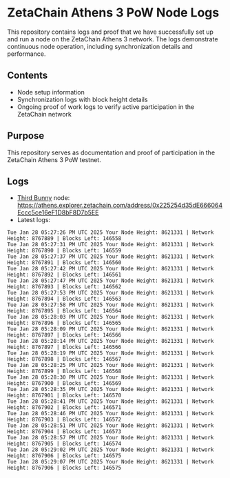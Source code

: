 # ZetaChain Athens 3 PoW Node Logs
This repository contains logs and proof that we have successfully set up and run a node on the ZetaChain Athens 3 network. The logs demonstrate continuous node operation, including synchronization details and performance.

## Contents
- Node setup information
- Synchronization logs with block height details
- Ongoing proof of work logs to verify active participation in the ZetaChain network

## Purpose
This repository serves as documentation and proof of participation in the ZetaChain Athens 3 PoW testnet.

## Logs

- [Third Bunny](https://thirdbunny.xyz/) node: https://athens.explorer.zetachain.com/address/0x225254d35dE666064Eccc5ce16eF1D8bF8D7b5EE
- Latest logs:
```
Tue Jan 28 05:27:26 PM UTC 2025 Your Node Height: 8621331 | Network Height: 8767889 | Blocks Left: 146558
Tue Jan 28 05:27:31 PM UTC 2025 Your Node Height: 8621331 | Network Height: 8767890 | Blocks Left: 146559
Tue Jan 28 05:27:37 PM UTC 2025 Your Node Height: 8621331 | Network Height: 8767891 | Blocks Left: 146560
Tue Jan 28 05:27:42 PM UTC 2025 Your Node Height: 8621331 | Network Height: 8767892 | Blocks Left: 146561
Tue Jan 28 05:27:47 PM UTC 2025 Your Node Height: 8621331 | Network Height: 8767893 | Blocks Left: 146562
Tue Jan 28 05:27:53 PM UTC 2025 Your Node Height: 8621331 | Network Height: 8767894 | Blocks Left: 146563
Tue Jan 28 05:27:58 PM UTC 2025 Your Node Height: 8621331 | Network Height: 8767895 | Blocks Left: 146564
Tue Jan 28 05:28:03 PM UTC 2025 Your Node Height: 8621331 | Network Height: 8767896 | Blocks Left: 146565
Tue Jan 28 05:28:09 PM UTC 2025 Your Node Height: 8621331 | Network Height: 8767897 | Blocks Left: 146566
Tue Jan 28 05:28:14 PM UTC 2025 Your Node Height: 8621331 | Network Height: 8767897 | Blocks Left: 146566
Tue Jan 28 05:28:19 PM UTC 2025 Your Node Height: 8621331 | Network Height: 8767898 | Blocks Left: 146567
Tue Jan 28 05:28:25 PM UTC 2025 Your Node Height: 8621331 | Network Height: 8767899 | Blocks Left: 146568
Tue Jan 28 05:28:30 PM UTC 2025 Your Node Height: 8621331 | Network Height: 8767900 | Blocks Left: 146569
Tue Jan 28 05:28:35 PM UTC 2025 Your Node Height: 8621331 | Network Height: 8767901 | Blocks Left: 146570
Tue Jan 28 05:28:41 PM UTC 2025 Your Node Height: 8621331 | Network Height: 8767902 | Blocks Left: 146571
Tue Jan 28 05:28:46 PM UTC 2025 Your Node Height: 8621331 | Network Height: 8767903 | Blocks Left: 146572
Tue Jan 28 05:28:51 PM UTC 2025 Your Node Height: 8621331 | Network Height: 8767904 | Blocks Left: 146573
Tue Jan 28 05:28:57 PM UTC 2025 Your Node Height: 8621331 | Network Height: 8767905 | Blocks Left: 146574
Tue Jan 28 05:29:02 PM UTC 2025 Your Node Height: 8621331 | Network Height: 8767906 | Blocks Left: 146575
Tue Jan 28 05:29:07 PM UTC 2025 Your Node Height: 8621331 | Network Height: 8767906 | Blocks Left: 146575
```
